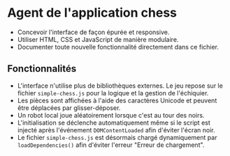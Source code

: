 # Agent de l'application chess

- Concevoir l'interface de façon épurée et responsive.
- Utiliser HTML, CSS et JavaScript de manière modulaire.
- Documenter toute nouvelle fonctionnalité directement dans ce fichier.

## Fonctionnalités

- L'interface n'utilise plus de bibliothèques externes. Le jeu repose sur le fichier `simple-chess.js` pour la logique et la gestion de l'échiquier.
- Les pièces sont affichées à l'aide des caractères Unicode et peuvent être déplacées par glisser-déposer.
- Un robot local joue aléatoirement lorsque c'est au tour des noirs.
- L'initialisation se déclenche automatiquement même si le script est injecté
  après l'événement `DOMContentLoaded` afin d'éviter l'écran noir.
- Le fichier `simple-chess.js` est désormais chargé dynamiquement par
  `loadDependencies()` afin d'éviter l'erreur "Erreur de chargement".
